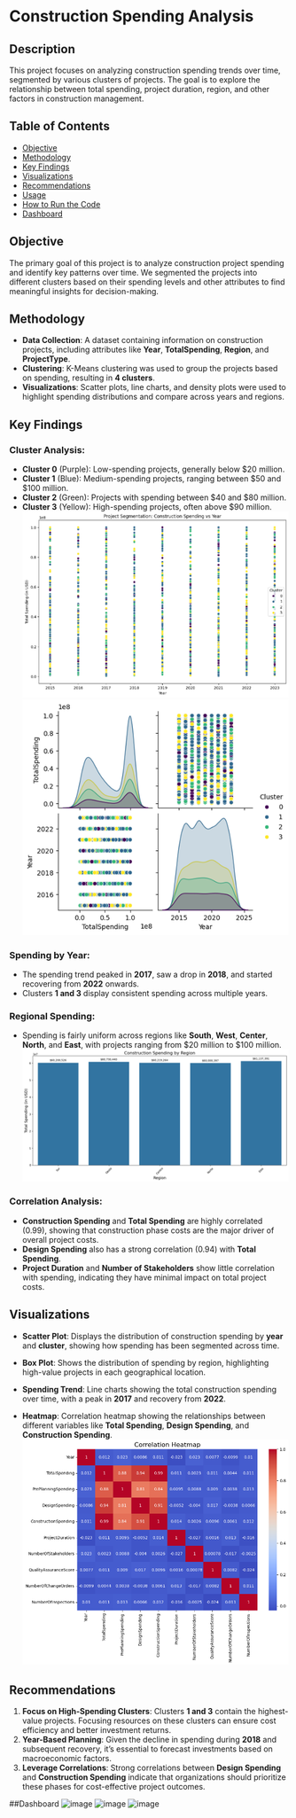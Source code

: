 # Construction Spending Analysis

## Description
This project focuses on analyzing construction spending trends over time, segmented by various clusters of projects. The goal is to explore the relationship between total spending, project duration, region, and other factors in construction management.

## Table of Contents
- [Objective](#objective)
- [Methodology](#methodology)
- [Key Findings](#key-findings)
- [Visualizations](#visualizations)
- [Recommendations](#recommendations)
- [Usage](#usage)
- [How to Run the Code](#how-to-run-the-code)
- [Dashboard](#dashboard)

## Objective
The primary goal of this project is to analyze construction project spending and identify key patterns over time. We segmented the projects into different clusters based on their spending levels and other attributes to find meaningful insights for decision-making.

## Methodology
- **Data Collection**: A dataset containing information on construction projects, including attributes like **Year**, **TotalSpending**, **Region**, and **ProjectType**.
- **Clustering**: K-Means clustering was used to group the projects based on spending, resulting in **4 clusters**.
- **Visualizations**: Scatter plots, line charts, and density plots were used to highlight spending distributions and compare across years and regions.

## Key Findings

### Cluster Analysis:
- **Cluster 0** (Purple): Low-spending projects, generally below $20 million.
- **Cluster 1** (Blue): Medium-spending projects, ranging between $50 and $100 million.
- **Cluster 2** (Green): Projects with spending between $40 and $80 million.
- **Cluster 3** (Yellow): High-spending projects, often above $90 million.
![alt text](image.png)
![alt text](image-1.png)

### Spending by Year:
- The spending trend peaked in **2017**, saw a drop in **2018**, and started recovering from **2022** onwards.
- Clusters **1 and 3** display consistent spending across multiple years.

### Regional Spending:
- Spending is fairly uniform across regions like **South**, **West**, **Center**, **North**, and **East**, with projects ranging from $20 million to $100 million.
![alt text](image-3.png)

### Correlation Analysis:
- **Construction Spending** and **Total Spending** are highly correlated (0.99), showing that construction phase costs are the major driver of overall project costs.
- **Design Spending** also has a strong correlation (0.94) with **Total Spending**.
- **Project Duration** and **Number of Stakeholders** show little correlation with spending, indicating they have minimal impact on total project costs.


## Visualizations
- **Scatter Plot**: Displays the distribution of construction spending by **year** and **cluster**, showing how spending has been segmented across time.

- **Box Plot**: Shows the distribution of spending by region, highlighting high-value projects in each geographical location.

- **Spending Trend**: Line charts showing the total construction spending over time, with a peak in **2017** and recovery from **2022**.

- **Heatmap**: Correlation heatmap showing the relationships between different variables like **Total Spending**, **Design Spending**, and **Construction Spending**.
![alt text](image-5.png)

## Recommendations
1. **Focus on High-Spending Clusters**: Clusters **1 and 3** contain the highest-value projects. Focusing resources on these clusters can ensure cost efficiency and better investment returns.
2. **Year-Based Planning**: Given the decline in spending during **2018** and subsequent recovery, it’s essential to forecast investments based on macroeconomic factors.
3. **Leverage Correlations**: Strong correlations between **Design Spending** and **Construction Spending** indicate that organizations should prioritize these phases for cost-effective project outcomes.

##Dashboard 
![image](https://github.com/user-attachments/assets/bff17404-9f50-4ee0-9116-8753d5896e8a)
![image](https://github.com/user-attachments/assets/f21efd48-e3d0-445a-8e68-0d20c34c0856)
![image](https://github.com/user-attachments/assets/83790d9e-179b-4cad-b9b0-49f4223455f3)


